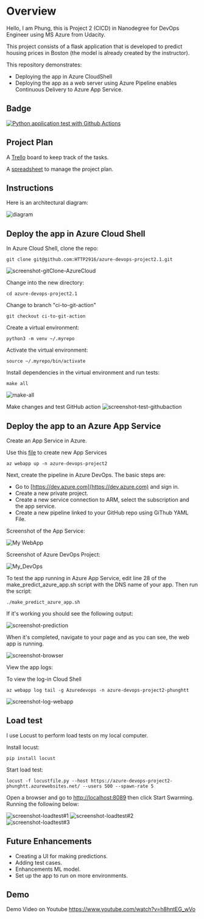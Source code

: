# Overview

Hello, I am Phung, this is Project 2 (CICD) in Nanodegree for DevOps Engineer using MS Azure from Udacity.

This project consists of a flask application that is developed to predict housing prices in Boston (the model is already created by the instructor). 

This repository demonstrates:
- Deploying the app in Azure CloudShell
- Deploying the app as a web server using Azure Pipeline enables Continuous Delivery to Azure App Service.

## Badge

[![Python application test with Github Actions](https://github.com/HTTP2916/azure-devops-project2.1/actions/workflows/pythonapp.yml/badge.svg)](https://github.com/HTTP2916/azure-devops-project2.1/actions/workflows/pythonapp.yml)

## Project Plan

A [Trello](https://trello.com/b/3YsyayTe/build-cicd-pipeline-for-azure-devops) board to keep track of the tasks.

A [spreadsheet](project-schedule-h.xlsx) to manage the project plan.

## Instructions

Here is an architectural diagram:

![diagram](https://github.com/HTTP2916/azure-devops-project2.1/blob/main/screenshot/diagram.png)


## Deploy the app in Azure Cloud Shell

In Azure Cloud Shell, clone the repo:
```
git clone git@github.com:HTTP2916/azure-devops-project2.1.git
```
![screenshot-gitClone-AzureCloud](https://github.com/HTTP2916/azure-devops-project2.1/blob/main/screenshot/git_clone2.png)


Change into the new directory:
```
cd azure-devops-project2.1
```

Change to branch "ci-to-git-action"

```
git checkout ci-to-git-action
```

Create a virtual environment:
```
python3 -m venv ~/.myrepo
```

Activate the virtual environment:
```
source ~/.myrepo/bin/activate
```

Install dependencies in the virtual environment and run tests:
```
make all
```
![make-all](https://github.com/HTTP2916/azure-devops-project2.1/blob/main/screenshot/make_all.png)

Make changes and test GitHub action
![screenshot-test-githubaction](https://github.com/HTTP2916/azure-devops-project2.1/blob/main/screenshot/prediction.png)

## Deploy the app to an Azure App Service

Create an App Service in Azure. 

Use this [file](https://github.com/HTTP2916/azure-devops-project2.1/blob/main/commands.sh) to create new App Services

```
az webapp up -n azure-devops-project2
```

Next, create the pipeline in Azure DevOps. The basic steps are:

- Go to [https://dev.azure.com](https://dev.azure.com) and sign in.
- Create a new private project.
- Create a new service connection to ARM, select the subscription and the app service.
- Create a new pipeline linked to your GitHub repo using GiThub YAML File.

Screenshot of the App Service:

![My WebApp](https://github.com/HTTP2916/azure-devops-project2.1/blob/main/screenshot/web_app.png)

Screenshot of Azure DevOps Project:

![My_DevOps](https://github.com/HTTP2916/azure-devops-project2.1/blob/main/screenshot/azure_devops.png)

To test the app running in Azure App Service, edit line 28 of the make_predict_azure_app.sh script with the DNS name of your app. Then run the script:
```
./make_predict_azure_app.sh 
```

If it's working you should see the following output:

![screenshot-prediction](https://github.com/HTTP2916/azure-devops-project2.1/blob/main/screenshot/prediction.png)

When it's completed, navigate to your page and as you can see, the web app is running.

![screenshot-browser](https://github.com/HTTP2916/azure-devops-project2.1/blob/main/screenshot/app.png)

View the app logs:

To view the log-in Cloud Shell
```
az webapp log tail -g Azuredevops -n azure-devops-project2-phunghtt
```
![screenshot-log-webapp](https://github.com/HTTP2916/azure-devops-project2.1/blob/main/screenshot/webapp_trail.png)


> 

## Load test

I use Locust to perform load tests on my local computer. 

Install locust:
```
pip install locust
```

Start load test:
```
locust -f locustfile.py --host https://azure-devops-project2-phunghtt.azurewebsites.net/ --users 500 --spawn-rate 5 
```
Open a browser and go to [http://localhost:8089](http://localhost:8089) then click Start Swarming. Running the following below:

![screenshot-loadtest#1](https://github.com/HTTP2916/azure-devops-project2.1/blob/main/screenshot/locust1.png)
![screenshot-loadtest#2](https://github.com/HTTP2916/azure-devops-project2.1/blob/main/screenshot/locust2.png)
![screenshot-loadtest#3](https://github.com/HTTP2916/azure-devops-project2.1/blob/main/screenshot/locust3.png)

## Future Enhancements
- Creating a UI for making predictions.
- Adding test cases.
- Enhancements ML model.
- Set up the app to run on more environments.

## Demo 
Demo Video on Youtube 
https://www.youtube.com/watch?v=h8hntEG_wVo
